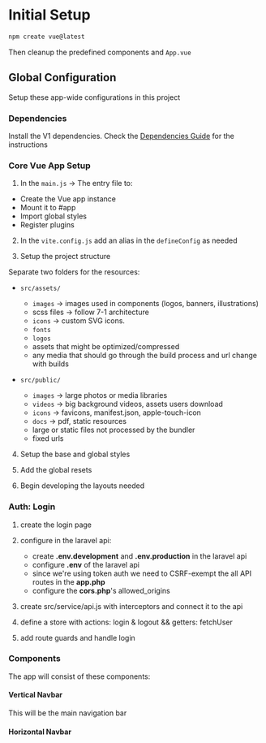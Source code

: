 # Initial Setup 
```bash 
npm create vue@latest
```
Then cleanup the predefined components and `App.vue`

## Global Configuration 

Setup these app-wide configurations in this project 

### Dependencies 

Install the V1 dependencies. 
Check the [Dependencies Guide](dependencies.md) for the instructions 

### Core Vue App Setup 

1. In the `main.js` -> The entry file to:
- Create the Vue app instance
- Mount it to #app
- Import global styles
- Register plugins

2. In the `vite.config.js` add an alias in the `defineConfig` as needed 

3. Setup the project structure

Separate two folders for the resources:
- `src/assets/` 
  - `images` -> images used in components (logos, banners, illustrations)
  - scss files -> follow 7-1 architecture 
  - `icons` -> custom SVG icons. 
  - `fonts`  
  - `logos`
  - assets that might be optimized/compressed
  - any media that should go through the build process and url change with builds

- `src/public/`
  - `images` -> large photos or media libraries
  - `videos` -> big background videos, assets users download
  - `icons` -> favicons, manifest.json, apple-touch-icon
  - `docs` -> pdf, static resources
  - large or static files not processed by the bundler 
  - fixed urls    

4. Setup the base and global styles 

5. Add the global resets 

5. Begin developing the layouts needed

### Auth: Login

1. create the login page 
   
2. configure in the laravel api:
   - create **.env.development** and **.env.production** in the laravel api 
   - configure **.env** of the laravel api
   - since we're using token auth we need to CSRF-exempt the all API routes in the **app.php** 
   - configure the **cors.php**'s allowed_origins

3. create src/service/api.js with interceptors and connect it to the api

4. define a store with actions: login & logout && getters: fetchUser

5. add route guards and handle login 

### Components 

The app will consist of these components:

#### Vertical Navbar 

This will be the main navigation bar
  

#### Horizontal Navbar 





